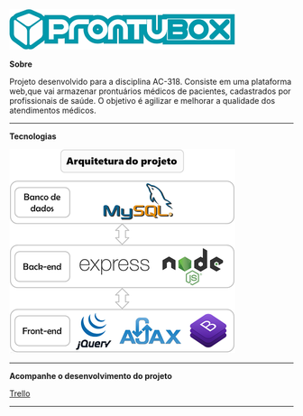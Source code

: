 ![Logo](https://raw.githubusercontent.com/EduardoRotundaro/Prontubox/master/Media/ReadMe/prontubox.png)

**Sobre**

Projeto desenvolvido para a disciplina AC-318. Consiste em uma plataforma web,que vai armazenar prontuários médicos de pacientes, cadastrados por profissionais de saúde. O objetivo é agilizar e melhorar a qualidade dos atendimentos médicos.

---

**Tecnologias**

![Arquitetura](https://raw.githubusercontent.com/EduardoRotundaro/Prontubox/master/Media/ReadMe/arquitetura.png)

---

**Acompanhe o desenvolvimento do projeto**

[Trello](https://trello.com/b/L1JzEktB/prontubox)

---

